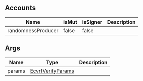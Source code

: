 ## Accounts
|Name|isMut|isSigner|Description|
|--|--|--|--|
| randomnessProducer | false | false |  |
## Args
|Name|Type|Description|
|--|--|--|
| params | [EcvrfVerifyParams](/program/types/ecvrfverifyparams) |  |
